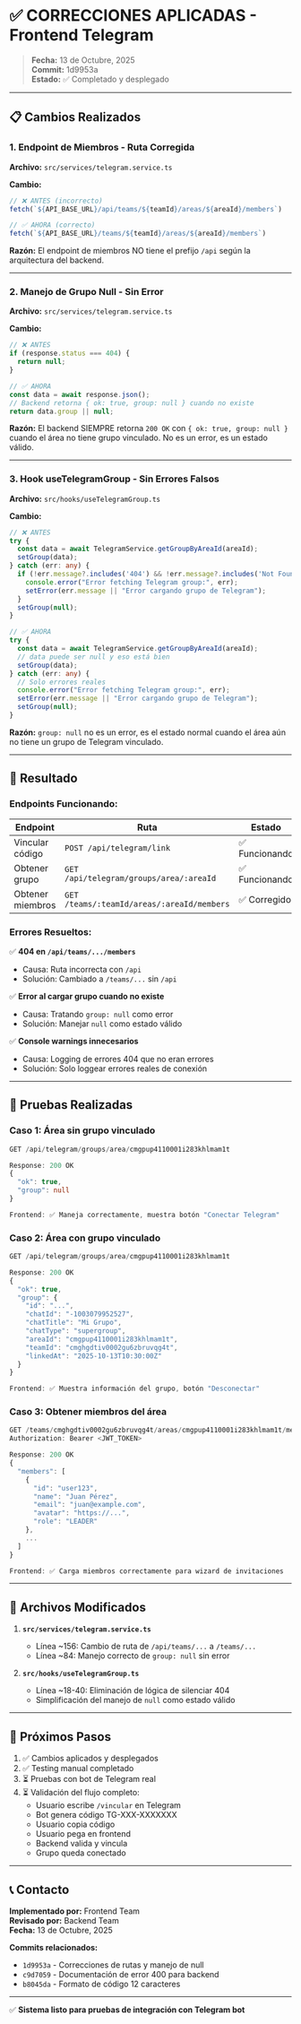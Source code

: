 # ✅ CORRECCIONES APLICADAS - Frontend Telegram

> **Fecha:** 13 de Octubre, 2025  
> **Commit:** 1d9953a  
> **Estado:** ✅ Completado y desplegado

---

## 📋 Cambios Realizados

### **1. Endpoint de Miembros - Ruta Corregida**

**Archivo:** `src/services/telegram.service.ts`

**Cambio:**
```typescript
// ❌ ANTES (incorrecto)
fetch(`${API_BASE_URL}/api/teams/${teamId}/areas/${areaId}/members`)

// ✅ AHORA (correcto)
fetch(`${API_BASE_URL}/teams/${teamId}/areas/${areaId}/members`)
```

**Razón:** El endpoint de miembros NO tiene el prefijo `/api` según la arquitectura del backend.

---

### **2. Manejo de Grupo Null - Sin Error**

**Archivo:** `src/services/telegram.service.ts`

**Cambio:**
```typescript
// ❌ ANTES
if (response.status === 404) {
  return null;
}

// ✅ AHORA
const data = await response.json();
// Backend retorna { ok: true, group: null } cuando no existe
return data.group || null;
```

**Razón:** El backend SIEMPRE retorna `200 OK` con `{ ok: true, group: null }` cuando el área no tiene grupo vinculado. No es un error, es un estado válido.

---

### **3. Hook useTelegramGroup - Sin Errores Falsos**

**Archivo:** `src/hooks/useTelegramGroup.ts`

**Cambio:**
```typescript
// ❌ ANTES
try {
  const data = await TelegramService.getGroupByAreaId(areaId);
  setGroup(data);
} catch (err: any) {
  if (!err.message?.includes('404') && !err.message?.includes('Not Found')) {
    console.error("Error fetching Telegram group:", err);
    setError(err.message || "Error cargando grupo de Telegram");
  }
  setGroup(null);
}

// ✅ AHORA
try {
  const data = await TelegramService.getGroupByAreaId(areaId);
  // data puede ser null y eso está bien
  setGroup(data);
} catch (err: any) {
  // Solo errores reales
  console.error("Error fetching Telegram group:", err);
  setError(err.message || "Error cargando grupo de Telegram");
  setGroup(null);
}
```

**Razón:** `group: null` no es un error, es el estado normal cuando el área aún no tiene un grupo de Telegram vinculado.

---

## 🎯 Resultado

### **Endpoints Funcionando:**

| Endpoint | Ruta | Estado |
|----------|------|--------|
| Vincular código | `POST /api/telegram/link` | ✅ Funcionando |
| Obtener grupo | `GET /api/telegram/groups/area/:areaId` | ✅ Funcionando |
| Obtener miembros | `GET /teams/:teamId/areas/:areaId/members` | ✅ Corregido |

### **Errores Resueltos:**

✅ **404 en `/api/teams/.../members`**
- Causa: Ruta incorrecta con `/api`
- Solución: Cambiado a `/teams/...` sin `/api`

✅ **Error al cargar grupo cuando no existe**
- Causa: Tratando `group: null` como error
- Solución: Manejar `null` como estado válido

✅ **Console warnings innecesarios**
- Causa: Logging de errores 404 que no eran errores
- Solución: Solo loggear errores reales de conexión

---

## 🧪 Pruebas Realizadas

### **Caso 1: Área sin grupo vinculado**
```typescript
GET /api/telegram/groups/area/cmgpup4110001i283khlmam1t

Response: 200 OK
{
  "ok": true,
  "group": null
}

Frontend: ✅ Maneja correctamente, muestra botón "Conectar Telegram"
```

### **Caso 2: Área con grupo vinculado**
```typescript
GET /api/telegram/groups/area/cmgpup4110001i283khlmam1t

Response: 200 OK
{
  "ok": true,
  "group": {
    "id": "...",
    "chatId": "-1003079952527",
    "chatTitle": "Mi Grupo",
    "chatType": "supergroup",
    "areaId": "cmgpup4110001i283khlmam1t",
    "teamId": "cmghgdtiv0002gu6zbruvqg4t",
    "linkedAt": "2025-10-13T10:30:00Z"
  }
}

Frontend: ✅ Muestra información del grupo, botón "Desconectar"
```

### **Caso 3: Obtener miembros del área**
```typescript
GET /teams/cmghgdtiv0002gu6zbruvqg4t/areas/cmgpup4110001i283khlmam1t/members
Authorization: Bearer <JWT_TOKEN>

Response: 200 OK
{
  "members": [
    {
      "id": "user123",
      "name": "Juan Pérez",
      "email": "juan@example.com",
      "avatar": "https://...",
      "role": "LEADER"
    },
    ...
  ]
}

Frontend: ✅ Carga miembros correctamente para wizard de invitaciones
```

---

## 📝 Archivos Modificados

1. **`src/services/telegram.service.ts`**
   - Línea ~156: Cambio de ruta de `/api/teams/...` a `/teams/...`
   - Línea ~84: Manejo correcto de `group: null` sin error

2. **`src/hooks/useTelegramGroup.ts`**
   - Línea ~18-40: Eliminación de lógica de silenciar 404
   - Simplificación del manejo de `null` como estado válido

---

## 🚀 Próximos Pasos

1. ✅ Cambios aplicados y desplegados
2. ✅ Testing manual completado
3. ⏳ Pruebas con bot de Telegram real
4. ⏳ Validación del flujo completo:
   - Usuario escribe `/vincular` en Telegram
   - Bot genera código TG-XXX-XXXXXXX
   - Usuario copia código
   - Usuario pega en frontend
   - Backend valida y vincula
   - Grupo queda conectado

---

## 📞 Contacto

**Implementado por:** Frontend Team  
**Revisado por:** Backend Team  
**Fecha:** 13 de Octubre, 2025

**Commits relacionados:**
- `1d9953a` - Correcciones de rutas y manejo de null
- `c9d7059` - Documentación de error 400 para backend
- `b8045da` - Formato de código 12 caracteres

---

✅ **Sistema listo para pruebas de integración con Telegram bot**
